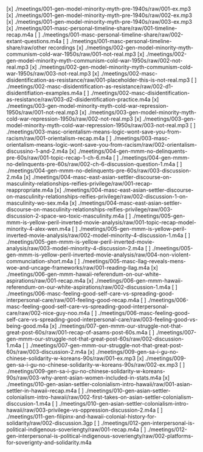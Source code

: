 [x] ./meetings/001-gen-model-minority-myth-pre-1940s/raw/001-ex.mp3
[x] ./meetings/001-gen-model-minority-myth-pre-1940s/raw/002-ex.mp3
[x] ./meetings/001-gen-model-minority-myth-pre-1940s/raw/003-ex.mp3
[x] ./meetings/001-masc-personal-timeline-share/raw/001-timeline-recap.m4a
[ ] ./meetings/001-masc-personal-timeline-share/raw/002-extant-questions.m4a
[ ] ./meetings/001-masc-personal-timeline-share/raw/other recordings
[x] ./meetings/002-gen-model-minority-myth-communism-cold-war-1950s/raw/001-not-real.mp3
[x] ./meetings/002-gen-model-minority-myth-communism-cold-war-1950s/raw/002-not-real.mp3
[x] ./meetings/002-gen-model-minority-myth-communism-cold-war-1950s/raw/003-not-real.mp3
[x] ./meetings/002-masc-disidentification-as-resistance/raw/001-placeholder-this-is-not-real.mp3
[ ] ./meetings/002-masc-disidentification-as-resistance/raw/002-d1-disidentifiation-examples.m4a
[ ] ./meetings/002-masc-disidentification-as-resistance/raw/003-d2-disidentification-practice.m4a
[x] ./meetings/003-gen-model-minority-myth-cold-war-repression-1950s/raw/001-not-real.mp3
[x] ./meetings/003-gen-model-minority-myth-cold-war-repression-1950s/raw/002-not-real.mp3
[x] ./meetings/003-gen-model-minority-myth-cold-war-repression-1950s/raw/003-not-real.mp3
[ ] ./meetings/003-masc-orientalism-means-logic-wont-save-you-from-racism/raw/001-orientalism-recap.m4a
[ ] ./meetings/003-masc-orientalism-means-logic-wont-save-you-from-racism/raw/002-orientalism-discussino-1-and-2.m4a
[x] ./meetings/004-gen-mmm-no-delinquents-pre-60s/raw/001-topic-recap-1-ch-6.m4a
[ ] ./meetings/004-gen-mmm-no-delinquents-pre-60s/raw/002-ch-6-discussion-question-1.m4a
[ ] ./meetings/004-gen-mmm-no-delinquents-pre-60s/raw/003-discussion-2.m4a
[x] ./meetings/004-masc-east-asian-settler-discourse-on-masculinity-relationships-reifies-privilege/raw/001-recap-reappropriate.m4a
[x] ./meetings/004-masc-east-asian-settler-discourse-on-masculinity-relationships-reifies-privilege/raw/002-discussion-1-on-masculinity-wo-sex.m4a
[x] ./meetings/004-masc-east-asian-settler-discourse-on-masculinity-relationships-reifies-privilege/raw/003-discussion-2-space-wo-toxic-masculinity.m4a
[ ] ./meetings/005-gen-mmm-is-yellow-peril-inverted-movie-analysis/raw/001-topic-recap-model-minority-4-alex-wen.m4a
[ ] ./meetings/005-gen-mmm-is-yellow-peril-inverted-movie-analysis/raw/002-model-minority-4-discussion-1.m4a
[ ] ./meetings/005-gen-mmm-is-yellow-peril-inverted-movie-analysis/raw/003-model-minority-4-discussion-2.m4a
[ ] ./meetings/005-gen-mmm-is-yellow-peril-inverted-movie-analysis/raw/004-non-violent-communciation-short.m4a
[ ] ./meetings/005-masc-llag-reveals-mens-woe-and-uncage-frameworks/raw/001-reading-llag.m4a
[x] ./meetings/006-gen-mmm-hawaii-referendum-on-our-white-aspirations/raw/001-recap.m4a
[x] ./meetings/006-gen-mmm-hawaii-referendum-on-our-white-aspirations/raw/002-discussion-1.m4a
[ ] ./meetings/006-masc-feeling-good-self-care-vs-spreading-good-interpersonal-care/raw/001-feeling-good-recap.m4a
[ ] ./meetings/006-masc-feeling-good-self-care-vs-spreading-good-interpersonal-care/raw/002-nice-guy-noo.m4a
[ ] ./meetings/006-masc-feeling-good-self-care-vs-spreading-good-interpersonal-care/raw/003-feeling-good-vs-being-good.m4a
[x] ./meetings/007-gen-mmm-our-struggle-not-that-great-post-60s/raw/001-recap-of-asams-post-60s.m4a
[ ] ./meetings/007-gen-mmm-our-struggle-not-that-great-post-60s/raw/002-discussion-1.m4a
[ ] ./meetings/007-gen-mmm-our-struggle-not-that-great-post-60s/raw/003-discussion-2.m4a
[x] ./meetings/009-gen-sa-i-gu-no-chinese-solidarity-w-koreans-90s/raw/001-ex.mp3
[x] ./meetings/009-gen-sa-i-gu-no-chinese-solidarity-w-koreans-90s/raw/002-ex.mp3
[ ] ./meetings/009-gen-sa-i-gu-no-chinese-solidarity-w-koreans-90s/raw/003-why-arent-asian-women-included-in-stats.m4a
[x] ./meetings/010-gen-asian-settler-colonialism-intro-hawaii/raw/001-asian-settler-in-hawaii-recap.m4a
[ ] ./meetings/010-gen-asian-settler-colonialism-intro-hawaii/raw/002-first-takes-on-asian-settler-colonialism-disccusion-1.m4a
[ ] ./meetings/010-gen-asian-settler-colonialism-intro-hawaii/raw/003-privilege-vs-oppression-discussion-2.m4a
[ ] ./meetings/011-gen-filipinx-and-hawaii-colonial-history-for-solidarity/raw/002-discussion.3gp
[ ] ./meetings/012-gen-interpersonal-is-political-indigenous-soveriengty/raw/001-recap.m4a
[ ] ./meetings/012-gen-interpersonal-is-political-indigenous-soveriengty/raw/002-platforms-for-soverignty-and-solidarity.m4a
